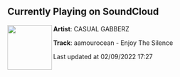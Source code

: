 ## Currently Playing on SoundCloud

[<img align="left" width="100" src="https://i1.sndcdn.com/artworks-000372923661-6tj4bp-t500x500.jpg">](https://soundcloud.com/casualgabberz/aamour-ocean-enjoy)

**Artist**: CASUAL GABBERZ 

**Track**: aamourocean - Enjoy The Silence

Last updated at 02/09/2022 17:27
